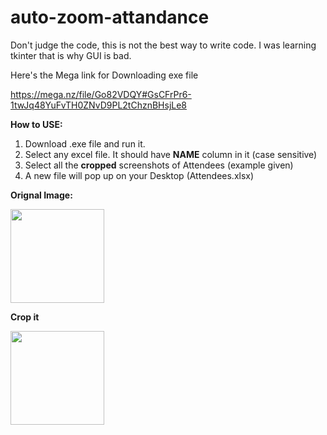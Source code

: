 # auto-zoom-attandance

Don't judge the code, this is not the best way to write code. I was learning tkinter that is why GUI is bad.

Here's the Mega link for Downloading exe file

https://mega.nz/file/Go82VDQY#GsCFrPr6-1twJq48YuFvTH0ZNvD9PL2tChznBHsjLe8

**How to USE:**

1. Download .exe file and run it.
2. Select any excel file. It should have **NAME** column in it (case sensitive)
3. Select all the **cropped** screenshots of Attendees (example given)
4. A new file will pop up on your Desktop (Attendees.xlsx)

**Orignal Image:**

<img src="https://user-images.githubusercontent.com/63236001/117050663-0aba9400-ad2f-11eb-851f-fd1a80ce1e65.jpeg" width="150">

**Crop it**

<img src="https://user-images.githubusercontent.com/63236001/117050625-feced200-ad2e-11eb-9443-d2df5240bcb0.jpeg" width="150">

